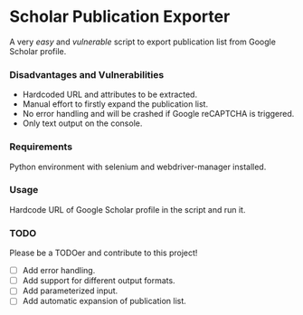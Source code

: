 # Scholar Publication Exporter

A very _easy_ and _vulnerable_ script to export publication list from Google Scholar profile.

### Disadvantages and Vulnerabilities

- Hardcoded URL and attributes to be extracted.
- Manual effort to firstly expand the publication list.
- No error handling and will be crashed if Google reCAPTCHA is triggered.
- Only text output on the console.

### Requirements

Python environment with selenium and webdriver-manager installed.

### Usage

Hardcode URL of Google Scholar profile in the script and run it.

### TODO

Please be a TODOer and contribute to this project!

- [ ] Add error handling.
- [ ] Add support for different output formats.
- [ ] Add parameterized input.
- [ ] Add automatic expansion of publication list.
